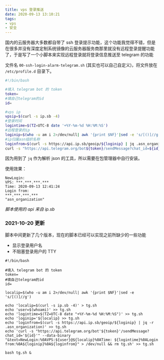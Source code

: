 ```yaml
---
title: vps 登录推送
date: 2020-09-13 13:10:21
tags:
- vps
- 安全
---
```


国内的云服务器大多数都自带了 ssh 登录提示功能，这个功能我觉得不错，但是在很多并没有深度定制系统镜像的云服务器服务商那里就没有远程登录提醒功能了，于是写了一个小脚本来实现远程登录就将登录信息推送至 telegram 的功能

文件名 `00-ssh-login-alarm-telegram.sh` (其实也可以自己自定义)，将文件放在 `/etc/profile.d` 目录下。

```bash
#!/bin/bash

#填入 telegram bot 的 token
token=
#填自己telegram的id
id=

#vps ip
vpsip=$(curl -s ip.sb -4)
#登录时间
logintime=$(TZ=UTC-8 date '+%Y-%m-%d %H:%M:%S')
#远程登录的ip
loginip=$(who -u am i 2>/dev/null| awk '{print $NF}'|sed -e 's/[()]//g')
#ip归属asn组织名称
loginfrom=$(curl -s https://api.ip.sb/geoip/${loginip} | jq .asn_organization)
curl -s "https://api.telegram.org/bot${token}/sendMessage?chat_id=${id}" --data-binary "&text=NewLogin:%0AVPS: ${vpsip}%0ATime: ${logintime}%0ALogin from:%0A${loginip}%0A${loginfrom}" > /dev/null
```

因为用到了 `jq` 作为解析 json 的工具，所以需要在包管理器中自行安装。

使用效果：
```
NewLogin:
VPS: ***.***.***.***
Time: 2020-09-13 12:41:24
Login from:
***.***.***.***
"asn_organization"
```

*脚本使用的 api 来自 ip.sb*

### 2021-10-20 更新

脚本中间更新了几个版本，现在的脚本已经可以实现之前所缺少的一些功能

- 显示登录用户名
- 不阻塞登录用户的 TTY

```shell
#!/bin/bash

#填入 telegram bot 的 token
token=
#填自己telegram的id
id=

localip=$(who -u am i 2>/dev/null| awk '{print $NF}'|sed -e 's/[()]//g')

echo 'localip=$(curl -s ip.sb -4)' > tg.sh
echo 'user=$(whoami)' >> tg.sh
echo 'logintime=$(TZ=UTC-8 date "+%Y-%m-%d %H:%M:%S")' >> tg.sh
echo 'loginip='${localip} >> tg.sh
echo 'loginfrom=$(curl -s https://api.ip.sb/geoip/${loginip} | jq -r .asn_organization)' >> tg.sh
echo 'curl -s "https://api.telegram.org/bot'${token}'/sendMessage?chat_id='${id}'" --data-binary "&text=NewLogin:%0AVPS:${user}@${localip}%0ATime: ${logintime}%0ALogin from:%0A${loginip}%0A${loginfrom}" > /dev/null && rm tg.sh' >> tg.sh

bash tg.sh &
```